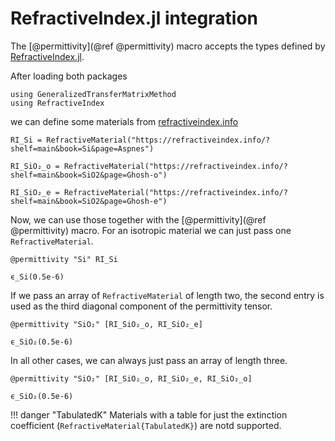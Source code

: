 # RefractiveIndex.jl integration

The [@permittivity](@ref @permittivity) macro accepts the types defined by [RefractiveIndex.jl](https://github.com/stillyslalom/RefractiveIndex.jl).

After loading both packages
```@example refractiveindex
using GeneralizedTransferMatrixMethod
using RefractiveIndex
```
we can define some materials from [refractiveindex.info](https://refractiveindex.info/)
```@example refractiveindex
RI_Si = RefractiveMaterial("https://refractiveindex.info/?shelf=main&book=Si&page=Aspnes")
```
```@example refractiveindex
RI_SiO₂_o = RefractiveMaterial("https://refractiveindex.info/?shelf=main&book=SiO2&page=Ghosh-o")
```
```@example refractiveindex
RI_SiO₂_e = RefractiveMaterial("https://refractiveindex.info/?shelf=main&book=SiO2&page=Ghosh-e")
```
Now, we can use those together with the [@permittivity](@ref @permittivity) macro. For an isotropic material we can just pass one `RefractiveMaterial`.
```@example refractiveindex
@permittivity "Si" RI_Si

ϵ_Si(0.5e-6)
```
If we pass an array of `RefractiveMaterial` of length two, the second entry is used as the third diagonal component of the permittivity tensor.
```@example refractiveindex
@permittivity "SiO₂" [RI_SiO₂_o, RI_SiO₂_e]

ϵ_SiO₂(0.5e-6)
```
In all other cases, we can always just pass an array of length three.
```@example refractiveindex
@permittivity "SiO₂" [RI_SiO₂_o, RI_SiO₂_e, RI_SiO₂_o]

ϵ_SiO₂(0.5e-6)
```
!!! danger "TabulatedK"
    Materials with a table for just the extinction coefficient (`RefractiveMaterial{TabulatedK}`) are notd supported.
